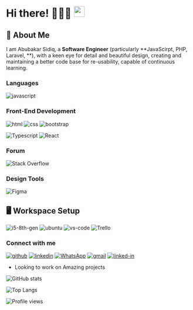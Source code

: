 # Hi there! 👩🏻‍💻 <img src="https://media.giphy.com/media/hvRJCLFzcasrR4ia7z/giphy.gif" width="29px">

## 🚀 About Me

I am Abubakar Sidiq, a **Software Engineer** (particularly **JavaScirpt, PHP, Laravel, **), with a keen eye for detail and beautiful design, creating and maintaining a better code base for re-usability, capable of continuous learning.

### Languages

<!--
![php](https://img.shields.io/badge/php-3178C6?style=for-the-badge&logo=php&logoColor=white) -->

![javascript](https://img.shields.io/badge/JavaScript-323330?style=for-the-badge&logo=javascript&logoColor=F7DF1E)

<!-- ![dart](https://img.shields.io/badge/Dart-28B6F6?style=for-the-badge&logo=dart&logoColor=white) -->

### Front-End Development

![html](https://img.shields.io/badge/HTML5-E34F26?style=for-the-badge&logo=html5&logoColor=white)
![css](https://img.shields.io/badge/CSS3-1572B6?style=for-the-badge&logo=css3&logoColor=white)
![bootstrap](https://img.shields.io/badge/Bootstrap-563D7C?style=for-the-badge&logo=bootstrap&logoColor=white)

<!-- ![tailwind-css](https://img.shields.io/badge/tailwind_css-06B6D4?style=for-the-badge&logo=tailwind-css&logoColor=white) -->
<!-- ![SASS](https://img.shields.io/badge/SASS-hotpink.svg?style=for-the-badge&logo=SASS&logoColor=white) -->

![Typescript](https://img.shields.io/badge/TypeScript-007ACC?style=for-the-badge&logo=typescript&logoColor=white)
![React](https://img.shields.io/badge/react-%2320232a.svg?style=for-the-badge&logo=react&logoColor=%2361DAFB)

### Forum

![Stack Overflow](https://img.shields.io/badge/-Stackoverflow-FE7A16?style=for-the-badge&logo=stack-overflow&logoColor=white)

### Design Tools

![Figma](https://img.shields.io/badge/figma-%23F24E1E.svg?style=for-the-badge&logo=figma&logoColor=white)

<!-- ![canva](https://img.shields.io/badge/canva-00C4CC?style=for-the-badge&logo=canva&logoColor=white) -->

## 🖥️ Workspace Setup

![i5-8th-gen](https://img.shields.io/badge/Intel-Core_i5_8th-0071C5?style=for-the-badge&logo=intel&logoColor=white)
![ubuntu](https://img.shields.io/badge/Ubuntu-0078D6?style=for-the-badge&logo=ubuntu&logoColor=f28532)
![vs-code](https://img.shields.io/badge/VS_Code-gray?style=for-the-badge&logo=Visual-Studio-Code&logoColor=blue)
![Trello](https://img.shields.io/badge/Trello-%23026AA7.svg?style=for-the-badge&logo=Trello&logoColor=white)

### Connect with me

[![github](https://img.shields.io/badge/GitHub-000000?style=for-the-badge&logo=GitHub&logoColor=white)](https://github.com/ayoola32)
[![linkedin](https://img.shields.io/badge/LinkedIn-0077B5?style=for-the-badge&logo=LinkedIn&logoColor=white)](https://www.linkedin.com/in/abubakar-abdulganiyu-055106230/)
[![WhatsApp](https://img.shields.io/badge/WhatsApp-25D366?style=for-the-badge&logo=whatsapp&logoColor=white)](https://wa.me/+2348141550644)
[![gmail](https://img.shields.io/badge/Gmail-D14836?style=for-the-badge&logo=Gmail&logoColor=white)](mailto:aabubakarsidiqq@gmail.com)
[![linked-in](https://img.shields.io/badge/twitter-0077B5?style=for-the-badge&logo=twitter&logoColor=white)](https://twitter.com/Ayoola_32)

<!-- [![hashnode](https://img.shields.io/badge/hashnode-111827?style=for-the-badge&logo=hashnode&logoColor=blue)](https://hashnode.com/@ayoola32) -->
<!-- [![instagram](https://img.shields.io/badge/Instagram-E4405F?style=for-the-badge&logo=instagram&logoColor=white)](https://www.instagram.com/farvyy/) -->
<!-- [![Discord](https://img.shields.io/badge/%3CServer%3E-%237289DA.svg?style=for-the-badge&logo=discord&logoColor=white)]( -->

- Looking to work on Amazing projects

<!-- [<img src='https://cdn.jsdelivr.net/npm/simple-icons@3.0.1/icons/github.svg' alt='github' height='18'>](https://github.com/iamclement1)  [<img src='https://cdn.jsdelivr.net/npm/simple-icons@3.0.1/icons/instagram.svg' alt='instagram' height='18'>](https://www.instagram.com/iamclement_/)  [<img src='https://cdn.jsdelivr.net/npm/simple-icons@3.0.1/icons/twitter.svg' alt='twitter' height='18'>](https://twitter.com/_iamclement_) -->

![GitHub stats](https://github-readme-stats.vercel.app/api?username=ayoola32&show_icons=true)

![Top Langs](https://github-readme-stats.vercel.app/api/top-langs/?username=ayoola32&layout=compact)

![Profile views](https://gpvc.arturio.dev/ayoola32)




<!--
**Ayoola32/Ayoola32** is a ✨ _special_ ✨ repository because its `README.md` (this file) appears on your GitHub profile.

Here are some ideas to get you started:

- 🔭 I’m currently working on ...
- 🌱 I’m currently learning ...
- 👯 I’m looking to collaborate on ...
- 🤔 I’m looking for help with ...
- 💬 Ask me about ...
- 📫 How to reach me: ...
- 😄 Pronouns: ...
- ⚡ Fun fact: ...
-->
